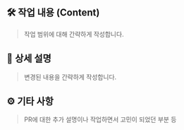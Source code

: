 ## 🛠️ 작업 내용 (Content)

> 작업 범위에 대해 간략하게 작성합니다.

## 📝 상세 설명

> 변경된 내용을 간략하게 작성합니다.

## ⚙️ 기타 사항

> PR에 대한 추가 설명이나 작업하면서 고민이 되었던 부분 등
